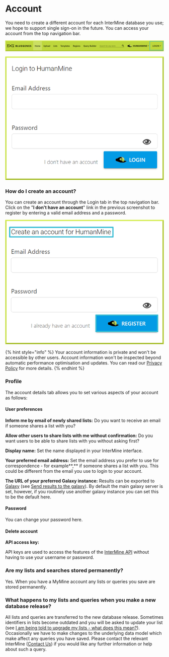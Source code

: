 # Account

You need to create a different account for each InterMine database you use; we hope to support single sign-on in the future. You can access your account from the top navigation bar. 

![](../../.gitbook/assets/account.png)

![](../../.gitbook/assets/account-form.png)

### How do I create an account?

You can create an account through the Login tab in the top navigation bar. Click on the "**I don't have an account**" link in the previous screenshot to register by entering a valid email address and a password. 

![](../../.gitbook/assets/create-account.png)

{% hint style="info" %}
Your account information is private and won't be accessible by other users. Account information won't be inspected beyond automatic performance optimisation and updates. You can read our [Privacy Policy](https://intermine.readthedocs.io/en/latest/about/privacy-policy/) for more details. 
{% endhint %}

### Profile

The account details tab allows you to set various aspects of your account as follows:

#### User preferences

**Inform me by email of newly shared lists:** Do you want to receive an email if someone shares a list with you? 

**Allow other users to share lists with me without confirmation:** Do you want users to be able to share lists with you without asking first? 

**Display name:** Set the name displayed in your InterMine interface.

**Your preferred email address:** Set the email address you prefer to use for correspondence - for example**,** if someone shares a list with you. This could be different from the email you use to login to your account.

**The URL of your preferred Galaxy instance:** Results can be exported to [Galaxy](http://galaxyproject.org/) \(see [Send results to the galaxy](https://flymine.readthedocs.io/en/latest/results-tables/Documentationresultstables.html#resultsgalaxy)\). By default the main galaxy server is set, however, if you routinely use another galaxy instance you can set this to be the default here.

#### Password

You can change your password here.

#### Delete account

**API access key:**

API keys are used to access the features of the [InterMine API](https://intermine.readthedocs.org/en/latest/web-services/) without having to use your username or password.

### Are my lists and searches stored permanently?

Yes. When you have a MyMine account any lists or queries you save are stored permanently.

### What happens to my lists and queries when you make a new database release?

All lists and queries are transferred to the new database release. Sometimes identifiers in lists become outdated and you will be asked to update your list \(see [I am being told to upgrade my lists - what does this mean?](https://flymine.readthedocs.io/en/latest/lists/overview/Documentationlists.html#listsupgrade)\). Occasionally we have to make changes to the underlying data model which make affect any queries you have saved. Please contact the relevant InterMine \([Contact Us](https://flymine.readthedocs.io/en/latest/contact/Documentationcontact.html#contact)\) if you would like any further information or help about such a query.

